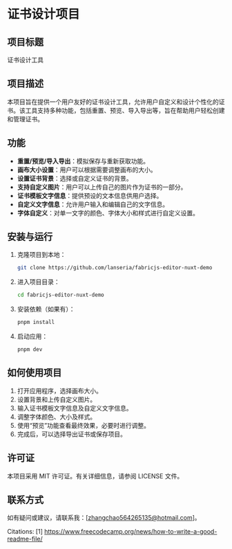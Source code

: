 # 证书设计项目

## 项目标题

证书设计工具

## 项目描述

本项目旨在提供一个用户友好的证书设计工具，允许用户自定义和设计个性化的证书。该工具支持多种功能，包括重置、预览、导入导出等，旨在帮助用户轻松创建和管理证书。

## 功能

- **重置/预览/导入导出**：模拟保存与重新获取功能。
- **画布大小设置**：用户可以根据需要调整画布的大小。
- **设置证书背景**：选择或自定义证书的背景。
- **支持自定义图片**：用户可以上传自己的图片作为证书的一部分。
- **证书模板文字信息**：提供预设的文本信息供用户选择。
- **自定义文字信息**：允许用户输入和编辑自己的文字信息。
- **字体自定义**：对单一文字的颜色、字体大小和样式进行自定义设置。

## 安装与运行

1. 克隆项目到本地：
   ```bash
   git clone https://github.com/lanseria/fabricjs-editor-nuxt-demo
   ```
2. 进入项目目录：
   ```bash
   cd fabricjs-editor-nuxt-demo
   ```
3. 安装依赖（如果有）：
   ```bash
   pnpm install
   ```
4. 启动应用：
   ```bash
   pnpm dev
   ```

## 如何使用项目

1. 打开应用程序，选择画布大小。
2. 设置背景和上传自定义图片。
3. 输入证书模板文字信息及自定义文字信息。
4. 调整字体颜色、大小及样式。
5. 使用“预览”功能查看最终效果，必要时进行调整。
6. 完成后，可以选择导出证书或保存项目。

## 许可证

本项目采用 MIT 许可证。有关详细信息，请参阅 LICENSE 文件。

## 联系方式

如有疑问或建议，请联系我：[zhangchao564265135@hotmail.com]。

Citations:
[1] https://www.freecodecamp.org/news/how-to-write-a-good-readme-file/
